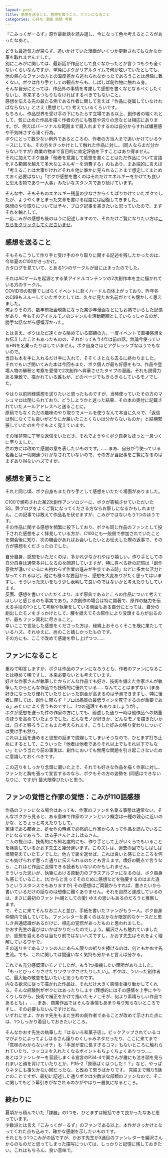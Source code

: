 ```yaml
---
layout: post
title: 感想を送ること、感想を貰うこと、ファンになること
categories: 心持ち 漫画 感想 考察
---
```


『こみっくがーるず』原作最新話を読み返し、今になって色々考えるところがあったなあと。

どうも最近気力が戻らず、追いかけていた漫画がいくつか更新されてもなかなか筆を取れませんでした。  
別にこみがに関しては、最新話が作品として良くなかったとか言うつもりも全くないくらいなんですが、単純にボクがリアルタイムで何か呟いていたとしても、他の熱心なファンの方との温度差から逃れられなかったであろうことは想像に難くない。ボクは作り手としての観点からも、しばしば創作物に触れる身。  
そんな自分にとっては、作品外の事情を考慮して感想を書くなどなるべくしたくないし、本来するつもりもなければするべきでもないこと。  
感想を伝える先の最たる例である作者に関して言えば「作品に従属していなければならない」とさえ (思想として) 考えているくらいです。  
もちろん、作品世界を受け手の下にもたらす立場である以上、創作者の端くれとして、気に止めた作品を描く作者の方にも敬意や労りの念などは相応にあります。が、例えばパーソナルな範囲まで肩入れまでするのは自分からすれば嫌悪感や不気味さすら湧く行為。  
ボクにとって数少ない例外であるところの、作者の方当人まで追いかけているケースにしても、その方をきっかけとして触れた作品に対し、(同人ならまだ分からないですが) 商業の物まで盲目的に肯定評価を下すことはあり得ません。  
それに加えてボク自身「他者を意識して感想を書くことはただ作品について言語化する範囲を越えて多大なエネルギーを消費する」のもあり、まあ端的に言えば「考えることは大事だけれどそれを他に誰かに見られることまで想定してまとめておく必要はない」「ボクが感想を書くのはそれだけエネルギーをかけても良いと思える物であり一大事」みたいなスタンスであり続けています。

そんな中、そもそものエネルギー残量の少なさからくたばりかけていたボクでしたが、ようやくまとまった文章を書ける程度には回復してきました。  
感想のやり取りについては予々、ブログ記事を書きたいと思っていたので、まずそれを軸として。  
一応こみがの感想も後のほうに記述しますので、それだけご覧になりたい方は[こちらをクリックしてくださいませ](#%E3%83%95%E3%82%A1%E3%83%B3%E3%81%AE%E8%A6%9A%E6%82%9F%E3%81%A8%E4%BD%9C%E5%AE%B6%E3%81%AE%E8%A6%9A%E6%82%9F%E3%81%93%E3%81%BF%E3%81%8C110%E8%A9%B1%E6%84%9F%E6%83%B3)。

## 感想を送ること

そもそもこうして作り手と受け手のやり取りに関する記述を残したかったのは、今年夏のC100がきっかけ。  
カタログを見ていて、とある1つのサークルが目に止まったのでした。

それはACゲームを起源とする某アイドルコンテンツの2次創作本を主に描かれている方のサークル。  
COVID19の影響でしばらくイベントに赴くハードル自体上がっており、昨年冬のC99もスルーしていたボクとしては、久々に見たお名前がとても懐かしく思えました。  
何よりその方、数年前社会現象になった某少年漫画などにもお熱でいらした記憶があり、今もそのアイドルモノのジャンルを活動範囲としていらっしゃるのが、勝手な話ながら感慨深かった。

とは言え、ボクはただ遠くから眺めている部類の方。一度イベントで直接感想をお伝えしたこともあったものの、それだってもう4年は前の話。無論今使っているHNを名乗ったりはしていません。ボク自身さほどアグレッシブなほうでもないので。  
当日も本を手に入れるだけ手に入れて、そそくさと立ち去るに終わりました。  
それでもいざ開いてみた本は今回もまた、ボク個人が最も好感をもつ、作品や登場人物の解釈と考察を愛情で2次創作へ昇華させたタイプの漫画。それも説得力ある筆致で、描かれている誰もが、どのページでもきらきらしているモノでした。

やはり以前同様感想を送りたいと思ったものですが、当時使っていたその方のマシュマロは閉じられており、どうしようかと迷った結果、その本の奥付に記載されていたメールアドレスへと送ることに。  
原稿でもなくただの趣味のやり取りでメールを使うなんて本当に久々で、「返信は別になくても良いがどうにか届いたことくらいは分からないものか」と結構緊張していたのを今でもよく覚えています。

その後非常に丁寧な返信をいただき、それでようやくボク自身もほっと一息つくに至りました。  
件の方には改めて感謝の意を表したいものです。……まあ、自分が今使っている名義とは一切関連づけがなされていないので、その方が当記事をご覧になるのはまずあり得ないハズですが。

## 感想を貰うこと

それと同じ頃、ボク自身もまた作り手として感想をいただく場面がありました。

C100で頒布された某2次創作アンソロジーに、ボクが寄稿させていただいたSS。弊ブログをよくご覧になってくださる方ならお察しになるかもしれません。この記事では敢えて作品名を伏せますが、こみがではないもう1つのほうです。  
その作品に関する感想を頻繁に投下しており、ボクも同じ作品のファンとして投下された感想をよく拝見している方が、C100にも一般側で参加されていたことを閉会後に知り、次の機会があればお会いしたいとお伝えした際の返事で、その方が感想をくださったのでした。  

自分自身、感想をいただくのは、多かれ少なかれやはり嬉しい。作り手としての自分自身は通常多弁になるのを回避していますが、特に喜べる折の記憶は「創作意欲が湧いているにも拘わらず作業の進みが牛歩である時」などに多大な活力となってくれるほど。他にも様々な要因から、感想を大変ありがたく思ってはいますし、そういった思いをもう少し表明して良いのではないかと考えたりもしています。  
反面、感想を書いていただくより、まず原典であるところの作品について考えてほしいと感じるのも事実であり。2次創作の場合は特に顕著で、原作の魅力を伝える手段の1つとして考察や執筆をしている側面もある自分にとっては、自分の創出したモノをきっかけとして、腰を据えてその原作により没頭する方が出るのが、最もファン冥利に尽きること。  
幸いここで言及した感想をくださった方は、経緯上おそらくそこを既に果たしているハズ。それゆえに、尚のこと嬉しかったものです。  
その方にも、ここで改めて感謝を申し上げつつ……

## ファンになること

重ねて明言しますが、ボクは作品のファンになろうとも、作者のファンになることは極めて稀ですし、本来必要ないとも考えています。  
好きな作家さんが執筆したからどんな作品でも好き、技術を備えた作家さんが執筆したからどんな作品でも技術的に優れている……なんてことはまずない (まあ好きになったり優れていたりといった割合が高まるのは予測できますし、特に後者に関しては、創作に限らず「プロは品質の最低ラインを死守するのが重要である」みたいによく言うものですし、1つの道理でもありましょうが) 。  
ボクが感想を送った件の作家の方にしても、前述した通り一時は他作品への熱量のほうを高めていたようでした。どんなモノが好きか、どんなモノを描きたいかは、自ずと移ろうこともまた考えられます。こうした好みの移り変わりについては受け手も然り。  
これ以上話を進めると思想の話まで脱線してしまいそうなので、ひとまず打ち止めにするとして、こういった「他者は他者でありそれ以上でもそれ以下でもない」という当たり前の事実は、創作においても無用な問題を引き起こさないために意識しておくべきです。

この辺りをしっかり念頭に置いた上で、それでも好きな作品を描く作家に対し、ファンだと胸を張って宣言するのなら、ボクもその方の姿勢を (同感はできないなりに、ですが) 最大限尊びたいと思う。

## ファンの覚悟と作家の覚悟：こみが110話感想

作品のファンになる場合はあっても、作家のファンを名乗る事態は通常ない。そんなボクから見ると、ある意味で作家のファンという概念は一種の親心に近いのかな、とちょっと考えたりもして。  
家族である都合上、処女作の時点で必然的に作家から入って作品を読んでいることになるであろう、はる子さんとよしはるさん。  
二人の視点は、技術的にも知名度的にも、作り手として上がいくらでもいることを痛感しているかおす先生と幾分違います。このズレは、過去の回でもしばしば垣間見えていたモノでした。他方で裏を返せば、これは良いと感じたところを何にも妨げられず思った通りに伝えられるのだとも言えます。嗜好の観点で言うなら、これほど作品に没頭できる読者もいないのかもしれません。  
そういった思いが、執筆における原動力のプラスアルファになるのは、ボク自身も感じていること。(だからと言ってそのために感想などを強要するのはまた違うというスタンスでもありますが) その感想はご両親からすれば、書きたいから書いているだけの話なのは想像に難くありません。それを自然と達成しているのは、まさに最初のファン (≒親としての愛) ゆえの思いもあるのだろうと推察します。  
で、そこに来てそんなお二人と並び、手紙を書いたファンがもう一人。ボク自身仲間内で話していても、ファンレターを書くのはなかなか限定的なケースだと思しき共通認識があるだけに、相応の覚悟があったものと思われました。  
かおす先生の喜びはいかばかりだったのでしょう。編沢さんも触れていましたが、感想を貰えるのは当たり前ではないハズですし、かおす先生はそれをよく理解しているワケで。  
その送り主であるファンの人にあらん限りの祈りを捧げるのは、何ともかおす先生流。でも、これに関しては間違いなく気持も分かると言えば分かる。

これでも充分感慨深いモノでしたが、もう1つ指摘したい箇所がありました。  
「もっとびっくりさせたりワクワクさせたりしたい」。ボクはこういった創作者に、最大級の敬意を払いたいと思うものです。  
内なる欲求に従って描かれた作品は、それだけ大きく感情を揺り動かしてくれる。そんな経験則がボクにはあったりします (理想的にはその感情を上手にやりくりしながら、技術で補正をかけて描いたモノこそが、何より素晴らしい作品であるとも) 。……まあ、商業作品ではそんな事情もあまり与り知らないところですし、その必要もないんですけどね。  
いずれにせよ、かおす先生もまた生粋の創作者であることが改めて示された点には、1つしっかり着目しておきたいところ。

そんなかおす先生の執筆した『はるいろ和菓子店』。ピックアップされているコマがよりによってよしはるさん譲りのくしゃみネタだったり、ここに来てまで「意味のわからないオチ」も「手足が変に長すぎるコマ」もないところに触れられていたり、ツッコミを入れたくなるポイントもちょくちょくありつつ……  
あとはファンレターを音読しまくる宣言のP34-4で翼さんが誰にも泣き顔を見られまいと顔を背けていたりとか、P35-2「原稿ばくはつした！？」など、やっぱりネタにも事欠かない回だったな、と改めて思うばかりです。
完結まで残り5話とのことですが、最初に記述した通りボクは少数派な部類のファンなので、そこに関してもどう幕引きがなされるのかがやはり一層気になるところ。

## 終わりに

夏頃から積んでいた「課題」の1つを、ひとまずは総括できて良かったなあと思っています。  
少数派とは言え『こみっくがーるず』のファンである以上、本作がきっかけとなってくれた点も込みで、確かな感謝を示したいものです。  
それともう1つこみがの話ですが、かおす先生が3通目のファンレターを編沢さんからのものだと思ってしまった描写については、しっかりと記憶に残しておきたい。これはもちろん、良い意味で。
